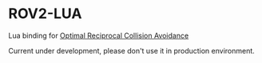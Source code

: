 # ROV2-LUA

Lua binding for [Optimal Reciprocal Collision Avoidance](http://gamma.cs.unc.edu/RVO2/)

Current under development, please don't use it in production environment.
